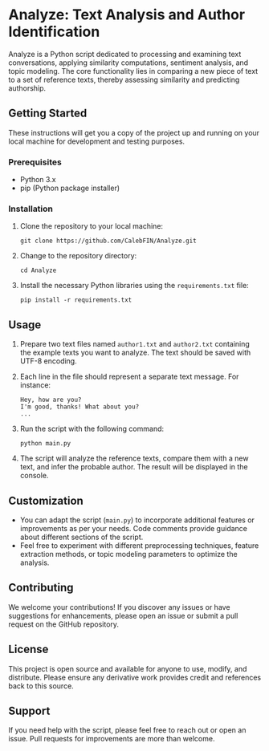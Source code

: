 # Analyze: Text Analysis and Author Identification

Analyze is a Python script dedicated to processing and examining text conversations, applying similarity computations, sentiment analysis, and topic modeling. The core functionality lies in comparing a new piece of text to a set of reference texts, thereby assessing similarity and predicting authorship.

## Getting Started

These instructions will get you a copy of the project up and running on your local machine for development and testing purposes.

### Prerequisites

- Python 3.x
- pip (Python package installer)

### Installation

1. Clone the repository to your local machine:

    ```
    git clone https://github.com/CalebFIN/Analyze.git
    ```

2. Change to the repository directory:

    ```
    cd Analyze
    ```

3. Install the necessary Python libraries using the `requirements.txt` file:

    ```
    pip install -r requirements.txt
    ```

## Usage

1. Prepare two text files named `author1.txt` and `author2.txt` containing the example texts you want to analyze. The text should be saved with UTF-8 encoding.

2. Each line in the file should represent a separate text message. For instance:

    ```
    Hey, how are you?
    I'm good, thanks! What about you?
    ...
    ```

3. Run the script with the following command:

    ```
    python main.py
    ```

4. The script will analyze the reference texts, compare them with a new text, and infer the probable author. The result will be displayed in the console.

## Customization

- You can adapt the script (`main.py`) to incorporate additional features or improvements as per your needs. Code comments provide guidance about different sections of the script.
- Feel free to experiment with different preprocessing techniques, feature extraction methods, or topic modeling parameters to optimize the analysis.

## Contributing

We welcome your contributions! If you discover any issues or have suggestions for enhancements, please open an issue or submit a pull request on the GitHub repository.

## License

This project is open source and available for anyone to use, modify, and distribute. Please ensure any derivative work provides credit and references back to this source.

## Support

If you need help with the script, please feel free to reach out or open an issue. Pull requests for improvements are more than welcome.

